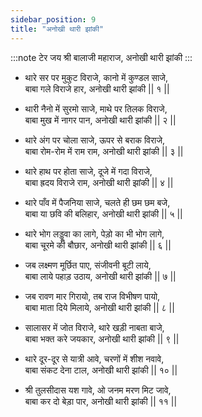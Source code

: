 ```yaml
---
sidebar_position: 9
title: "अनोखी थारी झांकी"
---
```


:::note टेर
जय श्री बालाजी महाराज, अनोखी थारी झांकी
:::

- थारे सर पर मुकुट विराजे, कानो में कुण्डल साजे, <br/>
बाबा गले विराजे हार, अनोखी थारी झांकी 			|| १ || 

- थारी नैनो में सुरमो साजे, माथे पर तिलक विराजे,<br/>
बाबा मुख में नागर पान, अनोखी थारी झांकी 			|| २ || 

- थारे अंग पर चोला साजे, ऊपर से बराक विराजे,<br/>
बाबा रोम-रोम में राम राम, अनोखी थारी झांकी 			|| ३ || 

- थारे हाथ पर होता साजे, दूजे में गदा विराजे,<br/>
बाबा ह्रदय विराजे राम, अनोखी थारी झांकी 			|| ४ || 

- थारे पाँव में पैजनिया साजे, चलते ही छम छम बजे,<br/>
बाबा या छवि की बलिहार, अनोखी थारी झांकी 		|| ५ || 

- थारे भोग लड्डूवा का लागे, पेड़ो का भी भोग लागे,<br/>
बाबा चूरमे की बौछार, अनोखी थारी झांकी 			|| ६ || 

- जब लक्ष्मण मूर्छित पाए, संजीवनी बूटी लाये,<br/>
बाबा लाये पहाड़ उठाय, अनोखी थारी झांकी 			|| ७ || 

- जब रावण मार गिरायो, तब राज विभीषण पायो,<br/>
बाबा माता दिये मिलाये, अनोखी थारी झांकी 			|| ८ || 

- सालासर में जोत विराजे, थारे खड़ी नाबता बाजे,<br/>
बाबा भक्त करे जयकार, अनोखी थारी झांकी 			|| ९ || 

- थारे दूर-दूर से यात्री आवे, चरणों में शीश नवावे,<br/>
बाबा संकट देना टाल, अनोखी थारी झांकी 			|| १०  || 

- श्री तुलसीदास यश गावे, ओ जनम मरण मिट जावे,<br/>
बाबा कर दो बेड़ा पार, अनोखी थारी झांकी 			|| ११ || 